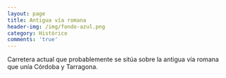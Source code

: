 ```yaml
---
layout: page
title: Antigua vía romana
header-img: /img/fondo-azul.png
category: Histórico
comments: 'true'
---
```



Carretera actual que probablemente se sitúa sobre la antigua vía romana que unía Córdoba y Tarragona.
